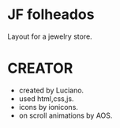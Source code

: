 # JF folheados

Layout for a jewelry store.

# CREATOR

- created by Luciano.
- used html,css,js.
- icons by ionicons.
- on scroll animations by AOS.
